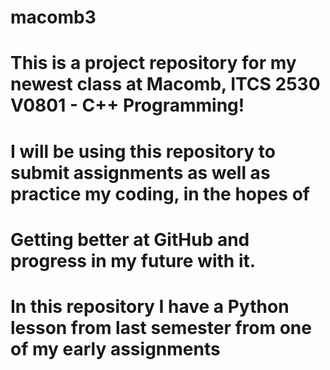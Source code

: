 # macomb3
# This is a project repository for my newest class at Macomb, ITCS 2530 V0801 - C++ Programming!
# I will be using this repository to submit assignments as well as practice my coding, in the hopes of 
# Getting better at GitHub and progress in my future with it. 
# In this repository I have a Python lesson from last semester from one of my early assignments
